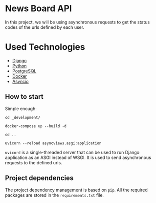 # News Board API
In this project, we will be using asynchronous requests to get the status codes of the urls defined by each user. 

# Used Technologies
- [Django](https://www.djangoproject.com/)
- [Python](https://www.python.org/)
- [PostgreSQL](https://www.postgresql.org/)
- [Docker](https://www.docker.com/)
- [Asyncio](https://docs.python.org/3/library/asyncio.html)

## How to start

Simple enough:

`cd _development/`

`docker-compose up --build -d`

`cd ..`

`uvicorn --reload asyncviews.asgi:application`

`uvicord` is a single-threaded server that can be used to run Django application as an ASGI instead of WSGI. It is used to send asynchronous requests to the defined urls.

## Project dependencies

The project dependency management is based on `pip`. All the required packages are stored in the `requirements.txt` file.

